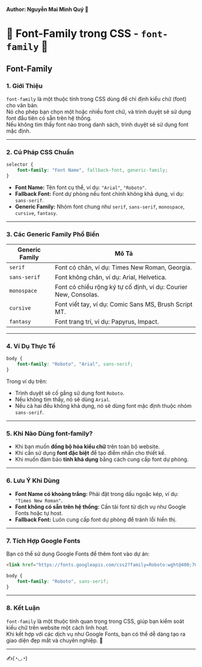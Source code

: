 **Author: Nguyễn Mai Minh Quý 💪**

# 💼 Font-Family trong CSS - `font-family` 💼

## Font-Family

### 1. **Giới Thiệu**  
`font-family` là một thuộc tính trong CSS dùng để chỉ định kiểu chữ (font) cho văn bản.  
Nó cho phép bạn chọn một hoặc nhiều font chữ, và trình duyệt sẽ sử dụng font đầu tiên có sẵn trên hệ thống.  
Nếu không tìm thấy font nào trong danh sách, trình duyệt sẽ sử dụng font mặc định.

---

### 2. **Cú Pháp CSS Chuẩn**

```css
selector {
    font-family: "Font Name", fallback-font, generic-family;
}
```

- **Font Name:** Tên font cụ thể, ví dụ: `"Arial"`, `"Roboto"`.  
- **Fallback Font:** Font dự phòng nếu font chính không khả dụng, ví dụ: `sans-serif`.  
- **Generic Family:** Nhóm font chung như `serif`, `sans-serif`, `monospace`, `cursive`, `fantasy`.

---

### 3. **Các Generic Family Phổ Biến**

| Generic Family | Mô Tả                                                                 |
|----------------|----------------------------------------------------------------------|
| `serif`        | Font có chân, ví dụ: Times New Roman, Georgia.                      |
| `sans-serif`   | Font không chân, ví dụ: Arial, Helvetica.                           |
| `monospace`    | Font có chiều rộng ký tự cố định, ví dụ: Courier New, Consolas.     |
| `cursive`      | Font viết tay, ví dụ: Comic Sans MS, Brush Script MT.               |
| `fantasy`      | Font trang trí, ví dụ: Papyrus, Impact.                             |

---

### 4. **Ví Dụ Thực Tế**

```css
body {
    font-family: "Roboto", "Arial", sans-serif;
}
```

Trong ví dụ trên:  
- Trình duyệt sẽ cố gắng sử dụng font `Roboto`.  
- Nếu không tìm thấy, nó sẽ dùng `Arial`.  
- Nếu cả hai đều không khả dụng, nó sẽ dùng font mặc định thuộc nhóm `sans-serif`.

---

### 5. **Khi Nào Dùng font-family?**

- Khi bạn muốn **đồng bộ hóa kiểu chữ** trên toàn bộ website.  
- Khi cần sử dụng **font đặc biệt** để tạo điểm nhấn cho thiết kế.  
- Khi muốn đảm bảo **tính khả dụng** bằng cách cung cấp font dự phòng.

---

### 6. **Lưu Ý Khi Dùng**

- **Font Name có khoảng trắng:** Phải đặt trong dấu ngoặc kép, ví dụ: `"Times New Roman"`.  
- **Font không có sẵn trên hệ thống:** Cần tải font từ dịch vụ như Google Fonts hoặc tự host.  
- **Fallback Font:** Luôn cung cấp font dự phòng để tránh lỗi hiển thị.

---

### 7. **Tích Hợp Google Fonts**

Bạn có thể sử dụng Google Fonts để thêm font vào dự án:

```html
<link href="https://fonts.googleapis.com/css2?family=Roboto:wght@400;700&display=swap" rel="stylesheet">
```

```css
body {
    font-family: "Roboto", sans-serif;
}
```

---

### 8. **Kết Luận**

`font-family` là một thuộc tính quan trọng trong CSS, giúp bạn kiểm soát kiểu chữ trên website một cách linh hoạt.  
Khi kết hợp với các dịch vụ như Google Fonts, bạn có thể dễ dàng tạo ra giao diện đẹp mắt và chuyên nghiệp. 💼

---

✍️(◔◡◔)